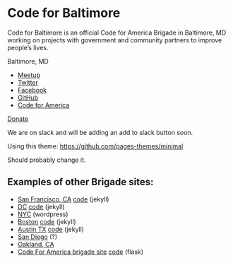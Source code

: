 # Code for Baltimore

Code for Baltimore is an official Code for America Brigade in Baltimore, MD working on projects with government and community partners to improve people’s lives.

Baltimore, MD

* [Meetup](https://www.meetup.com/Code-for-Baltimore/)
* [Twitter](https://twitter.com/@codeforbmore)
* [Facebook](https://www.facebook.com/CodeForBaltimore/)
* [GitHub](https://github.com/CodeForBaltimore)
* [Code for America](https://brigade.codeforamerica.org/brigades/Code-for-Baltimore/)

[Donate](https://secure.codeforamerica.org/page/contribute/donate-to-a-brigade-today?source_codes=Brigade-page&brigade=Code%20for%20Baltimore)

We are on slack and will be adding an add to slack button soon.

Using this theme: https://github.com/pages-themes/minimal

Should probably change it.


## Examples of other Brigade sites:

* [San Francisco, CA](http://codeforsanfrancisco.org/) [code](https://github.com/sfbrigade/codeforsanfrancisco.org) (jekyll)
* [DC](https://codefordc.org/) [code](https://github.com/codefordc/codefordc.github.com) (jekyll)
* [NYC](https://beta.nyc/) (wordpress)
* [Boston](http://www.codeforboston.org/) [code](https://github.com/codeforboston/codeforboston.org) (jekyll)
* [Austin TX](https://www.open-austin.org/) [code](https://github.com/open-austin/open-austin.github.io) (jekyll)
* [San Diego](http://opensandiego.org/) (?)
* [Oakland, CA](https://www.openoakland.org/) 
* [Code For America brigade site](https://www.codeforamerica.org/brigade/) [code](https://github.com/codeforamerica/brigade) (flask)
